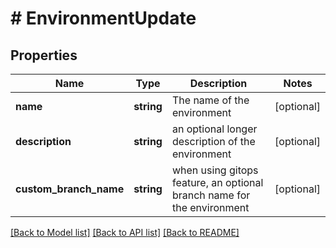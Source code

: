 # # EnvironmentUpdate

## Properties

Name | Type | Description | Notes
------------ | ------------- | ------------- | -------------
**name** | **string** | The name of the environment | [optional]
**description** | **string** | an optional longer description of the environment | [optional]
**custom_branch_name** | **string** | when using gitops feature, an optional branch name for the environment | [optional]

[[Back to Model list]](../../README.md#models) [[Back to API list]](../../README.md#endpoints) [[Back to README]](../../README.md)
